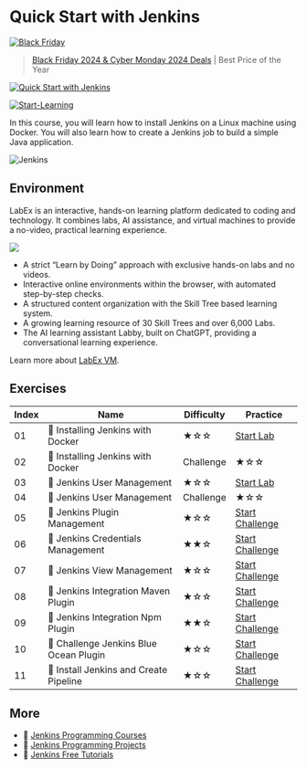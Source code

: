 # Quick Start with Jenkins

[![Black Friday](https://file.labex.io/images/labex-bf24.png)](https://labex.io/pricing)

> [Black Friday 2024 & Cyber Monday 2024 Deals](https://labex.io/pricing) | Best Price of the Year

[![Quick Start with Jenkins](https://cover-creator.appbot.io/quick-start-with-jenkins.png)](https://labex.io/courses/quick-start-with-jenkins)

[![Start-Learning](https://img.shields.io/badge/Start-Learning-whitesmoke?style=for-the-badge)](https://labex.io/courses/quick-start-with-jenkins)

In this course, you will learn how to install Jenkins on a Linux machine using Docker. You will also learn how to create a Jenkins job to build a simple Java application.

![Jenkins](https://img.shields.io/badge/Jenkins-whitesmoke?style=for-the-badge&logo=jenkins)


## Environment

LabEx is an interactive, hands-on learning platform dedicated to coding and technology. It combines labs, AI assistance, and virtual machines to provide a no-video, practical learning experience.

![](https://tutorial-screenshot.getvm.io/images/vm-1725247253.png)

- A strict “Learn by Doing” approach with exclusive hands-on labs and no videos.
- Interactive online environments within the browser, with automated step-by-step checks.
- A structured content organization with the Skill Tree based learning system.
- A growing learning resource of 30 Skill Trees and over 6,000 Labs.
- The AI learning assistant Labby, built on ChatGPT, providing a conversational learning experience.

Learn more about [LabEx VM](https://support.labex.io/using-labex/virtual-machine).

## Exercises

|   Index | Name                                         | Difficulty   | Practice                                                                                                                   |
|---------|----------------------------------------------|--------------|----------------------------------------------------------------------------------------------------------------------------|
|      01 | 📖 Installing Jenkins with Docker             | ★☆☆          | <a target='_blank' href='https://labex.io/tutorials/jenkins-installing-jenkins-with-docker-391174'>Start Lab</a>           |
|      02 | 🎯 Installing Jenkins with Docker | Challenge | ★☆☆          | <a target='_blank' href='https://labex.io/labs/jenkins-installing-jenkins-with-docker-challenge-29061'>Start Challenge</a> |
|      03 | 📖 Jenkins User Management                    | ★☆☆          | <a target='_blank' href='https://labex.io/tutorials/jenkins-jenkins-user-management-391302'>Start Lab</a>                  |
|      04 | 🎯 Jenkins User Management | Challenge        | ★☆☆          | <a target='_blank' href='https://labex.io/labs/jenkins-jenkins-user-management-challenge-149236'>Start Challenge</a>       |
|      05 | 🎯 Jenkins Plugin Management                  | ★☆☆          | <a target='_blank' href='https://labex.io/labs/jenkins-jenkins-plugin-management-40829'>Start Challenge</a>                |
|      06 | 🎯 Jenkins Credentials Management             | ★★☆          | <a target='_blank' href='https://labex.io/labs/jenkins-jenkins-credentials-management-67529'>Start Challenge</a>           |
|      07 | 🎯 Jenkins View Management                    | ★☆☆          | <a target='_blank' href='https://labex.io/labs/jenkins-jenkins-view-management-67545'>Start Challenge</a>                  |
|      08 | 🎯 Jenkins Integration Maven Plugin           | ★☆☆          | <a target='_blank' href='https://labex.io/labs/jenkins-jenkins-integration-maven-plugin-189626'>Start Challenge</a>        |
|      09 | 🎯 Jenkins Integration Npm Plugin             | ★★☆          | <a target='_blank' href='https://labex.io/labs/jenkins-jenkins-integration-npm-plugin-148879'>Start Challenge</a>          |
|      10 | 🎯 Challenge Jenkins Blue Ocean Plugin        | ★☆☆          | <a target='_blank' href='https://labex.io/labs/jenkins-challenge-jenkins-blue-ocean-plugin-145227'>Start Challenge</a>     |
|      11 | 🎯 Install Jenkins and Create Pipeline        | ★☆☆          | <a target='_blank' href='https://labex.io/labs/jenkins-install-jenkins-and-create-pipeline-7771'>Start Challenge</a>       |

## More

- 🔗 [Jenkins Programming Courses](https://github.com/labex-labs/awesome-programming-courses)
- 🔗 [Jenkins Programming Projects](https://github.com/labex-labs/awesome-programming-projects)
- 🔗 [Jenkins Free Tutorials](https://github.com/labex-labs/jenkins-free-tutorials)

